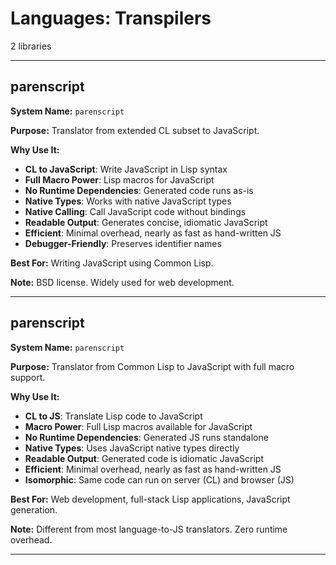 # Languages: Transpilers

2 libraries

---

## parenscript

**System Name:** `parenscript`

**Purpose:** Translator from extended CL subset to JavaScript.

**Why Use It:**
- **CL to JavaScript**: Write JavaScript in Lisp syntax
- **Full Macro Power**: Lisp macros for JavaScript
- **No Runtime Dependencies**: Generated code runs as-is
- **Native Types**: Works with native JavaScript types
- **Native Calling**: Call JavaScript code without bindings
- **Readable Output**: Generates concise, idiomatic JavaScript
- **Efficient**: Minimal overhead, nearly as fast as hand-written JS
- **Debugger-Friendly**: Preserves identifier names

**Best For:** Writing JavaScript using Common Lisp.

**Note:** BSD license. Widely used for web development.

---


## parenscript

**System Name:** `parenscript`

**Purpose:** Translator from Common Lisp to JavaScript with full macro support.

**Why Use It:**
- **CL to JS**: Translate Lisp code to JavaScript
- **Macro Power**: Full Lisp macros available for JavaScript
- **No Runtime Dependencies**: Generated JS runs standalone
- **Native Types**: Uses JavaScript native types directly
- **Readable Output**: Generated code is idiomatic JavaScript
- **Efficient**: Minimal overhead, nearly as fast as hand-written JS
- **Isomorphic**: Same code can run on server (CL) and browser (JS)

**Best For:** Web development, full-stack Lisp applications, JavaScript generation.

**Note:** Different from most language-to-JS translators. Zero runtime overhead.

---


